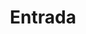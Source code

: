 ---
layout: startup_page
title: "Entrada"
id: "entrada.ai"
permalink: "/entradaentrada.ai04272025/"
website: "https://www.entrada.ai/"
funding_round: "Strategic Investment"
funding_amount: ""
investors: "Databricks Ventures"
about: "Entrada is a Databricks consulting and implementation services firm specializing in accelerating time to value with industry-focused Data + AI solutions. They offer solutions to guide customers through Databricks implementation and adoption of advanced capabilities like Generative AI, aiming to simplify complex data and AI challenges."
markets: "Data, AI, Analytics, Cloud Computing"
hq: "San Francisco, California, United States"
founded_year: "2023"
linkedin: "https://www.linkedin.com/company/entrada-ai"
twitter: ""
instagram: ""
facebook: ""
crunchbase: "https://www.crunchbase.com/organization/entrada-b154?utm_source=linkedin&utm_medium=referral&utm_campaign=linkedin_companies&utm_content=profile_cta_anon&trk=funding_crunchbase"
pitchbook: ""

# SEO Optimization
meta_title: "Entrada - Strategic Investment"
meta_description: "Entrada, Entrada is a Databricks consulting and implementation services firm specializing in accelerating time to value with industry-focused Data + AI solutio..."
meta_keywords: "Entrada, Data, AI, Analytics, Cloud Computing, Strategic Investment funding"
canonical_url: "https://pkprojectstartups.github.io/projectstartups.com/entradaentrada.ai04272025/"
---